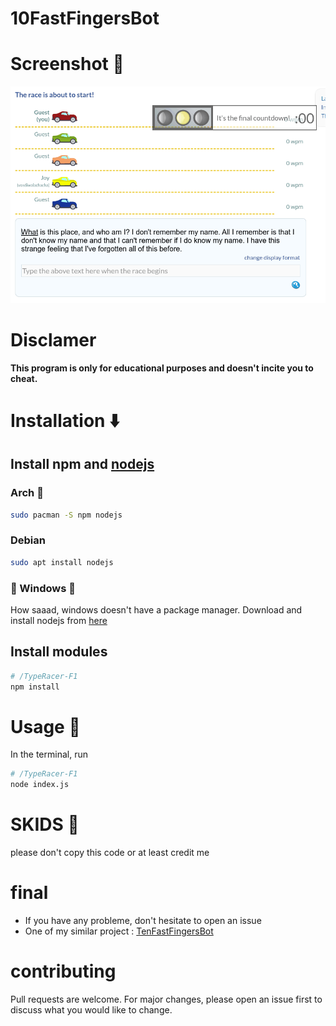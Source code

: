 # 10FastFingersBot
# Screenshot 📸
![screenshot](screenshot.gif)
# Disclamer
**This program is only for educational purposes and doesn't incite you to cheat.**
# Installation ⬇️
## Install npm and [nodejs](https://nodejs.org/en/) 
### Arch 🌠
```bash
sudo pacman -S npm nodejs
```
### Debian 
```bash 
sudo apt install nodejs
```
### 💩 Windows 💩 
How saaad, windows doesn't have a package manager.
Download and install nodejs from [here](https://archlinux.org/download/)
## Install modules
```bash
# /TypeRacer-F1
npm install
```
# Usage 🌟
In the terminal, run
```bash
# /TypeRacer-F1
node index.js
```
# SKIDS 👶
please don't copy this code or at least credit me 
# final
* If you have any probleme, don't hesitate to open an issue
* One of my similar project : [TenFastFingersBot](https://github.com/SkwalExe/TenFastFingersBot)
# contributing
Pull requests are welcome. For major changes, please open an issue first to discuss what you would like to change.           